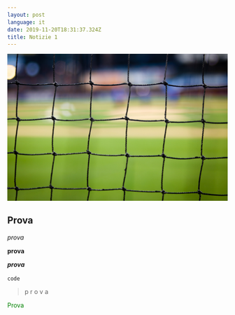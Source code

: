 ```yaml
---
layout: post
language: it
date: 2019-11-20T18:31:37.324Z
title: Notizie 1
---
```

![Una rete](../../static/assets/net.jpg "Una rete")

## Prova

_prova_

**prova**

_**prova**_

`code`

> p
> r
> o
> v
> a

<p style="color:green">Prova</p>
